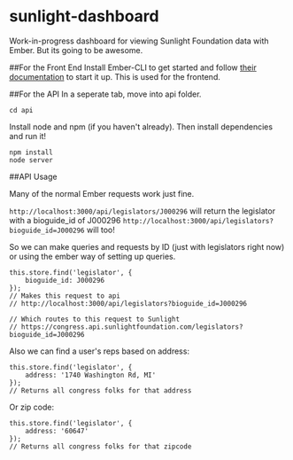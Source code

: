 sunlight-dashboard
==================

Work-in-progress dashboard for viewing Sunlight Foundation data with Ember.
But its going to be awesome.

##For the Front End
Install Ember-CLI to get started and follow [their documentation](http://iamstef.net/ember-cli/) to start it up.  This is used for the frontend.

##For the API
In a seperate tab, move into api folder.

    cd api

Install node and npm (if you haven't already).  Then install dependencies and run it!

    npm install
    node server


##API Usage

Many of the normal Ember requests work just fine.

`http://localhost:3000/api/legislators/J000296` will return the legislator with a bioguide_id of J000296
`http://localhost:3000/api/legislators?bioguide_id=J000296` will too!

So we can make queries and requests by ID (just with legislators right now) or using the ember way of setting up queries.

    this.store.find('legislator', {
	    bioguide_id: J000296
    });
    // Makes this request to api 
    // http://localhost:3000/api/legislators?bioguide_id=J000296

    // Which routes to this request to Sunlight 
    // https://congress.api.sunlightfoundation.com/legislators?bioguide_id=J000296

Also we can find a user's reps based on address:

    this.store.find('legislator', {
	    address: '1740 Washington Rd, MI'
    });
    // Returns all congress folks for that address

Or zip code:

	this.store.find('legislator', {
	    address: '60647'
    });
    // Returns all congress folks for that zipcode




